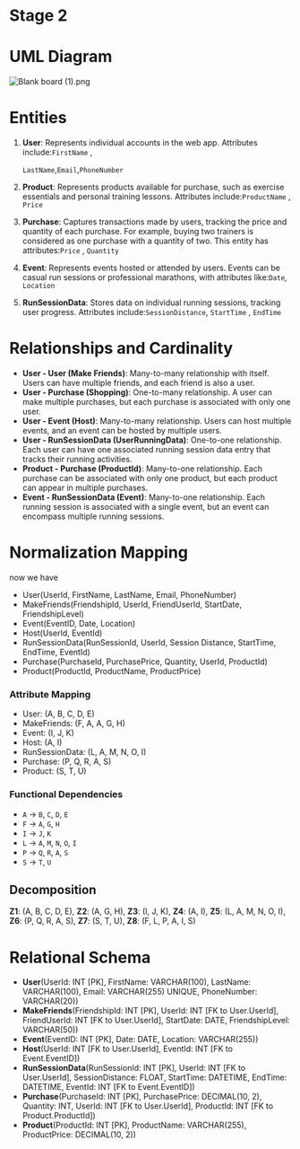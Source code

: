 # Stage 2

# UML Diagram

![Blank board (1).png](Stage%202%2011ad66d1dfe180678ed8dc66d8934081/Blank_board_(1).png)

# Entities

1. **User**: Represents individual accounts in the web app. Attributes include:`FirstName` ,
    
    `LastName`,`Email`,`PhoneNumber`
    
2. **Product**: Represents products available for purchase, such as exercise essentials and personal training lessons. Attributes include:`ProductName` , `Price`
3. **Purchase**: Captures transactions made by users, tracking the price and quantity of each purchase. For example, buying two trainers is considered as one purchase with a quantity of two. This entity has attributes:`Price` , `Quantity`
4. **Event**: Represents events hosted or attended by users. Events can be casual run sessions or professional marathons, with attributes like:`Date`, `Location`
5. **RunSessionData**: Stores data on individual running sessions, tracking user progress. Attributes include:`SessionDistance`, `StartTime` , `EndTime`

# Relationships and Cardinality

- **User - User (Make Friends)**: Many-to-many relationship with itself. Users can have multiple friends, and each friend is also a user.
- **User - Purchase (Shopping)**: One-to-many relationship. A user can make multiple purchases, but each purchase is associated with only one user.
- **User - Event (Host)**: Many-to-many relationship. Users can host multiple events, and an event can be hosted by multiple users.
- **User - RunSessionData (UserRunningData)**: One-to-one relationship. Each user can have one associated running session data entry that tracks their running activities.
- **Product - Purchase (ProductId)**: Many-to-one relationship. Each purchase can be associated with only one product, but each product can appear in multiple purchases.
- **Event - RunSessionData (Event)**: Many-to-one relationship. Each running session is associated with a single event, but an event can encompass multiple running sessions.

# Normalization Mapping

now we have

- User(UserId, FirstName, LastName, Email, PhoneNumber)
- MakeFriends(FriendshipId, UserId, FriendUserId, StartDate, FriendshipLevel)
- Event(EventID, Date, Location)
- Host(UserId, EventId)
- RunSessionData(RunSessionId, UserId, Session Distance, StartTime, EndTime, EventId)
- Purchase(PurchaseId, PurchasePrice, Quantity, UserId, ProductId)
- Product(ProductId, ProductName, ProductPrice)

### Attribute Mapping

- User: (A, B, C, D, E)
- MakeFriends: (F, A, A, G, H)
- Event: (I, J, K)
- Host: (A, I)
- RunSessionData: (L, A, M, N, O, I)
- Purchase: (P, Q, R, A, S)
- Product: (S, T, U)

### Functional Dependencies

- `A` → `B`, `C`, `D`, `E`
- `F` → `A`, `G`, `H`
- `I` → `J`, `K`
- `L` → `A`, `M`, `N`, `O`, `I`
- `P` → `Q`, `R`, `A`, `S`
- `S` → `T`, `U`

## Decomposition

**Z1**: (A, B, C, D, E), **Z2**: (A, G, H), **Z3**: (I, J, K), **Z4**: (A, I), **Z5**: (L, A, M, N, O, I), **Z6**: (P, Q, R, A, S), **Z7**: (S, T, U), **Z8**: (F, L, P, A, I, S)

# Relational Schema

- **User**(UserId: INT [PK], FirstName: VARCHAR(100), LastName: VARCHAR(100), Email: VARCHAR(255) UNIQUE, PhoneNumber: VARCHAR(20))
- **MakeFriends**(FriendshipId: INT [PK], UserId: INT [FK to User.UserId], FriendUserId: INT [FK to User.UserId], StartDate: DATE, FriendshipLevel: VARCHAR(50))
- **Event**(EventID: INT [PK], Date: DATE, Location: VARCHAR(255))
- **Host**(UserId: INT [FK to User.UserId], EventId: INT [FK to Event.EventID])
- **RunSessionData**(RunSessionId: INT [PK], UserId: INT [FK to User.UserId], SessionDistance: FLOAT, StartTime: DATETIME, EndTime: DATETIME, EventId: INT [FK to Event.EventID])
- **Purchase**(PurchaseId: INT [PK], PurchasePrice: DECIMAL(10, 2), Quantity: INT, UserId: INT [FK to User.UserId], ProductId: INT [FK to Product.ProductId])
- **Product**(ProductId: INT [PK], ProductName: VARCHAR(255), ProductPrice: DECIMAL(10, 2))